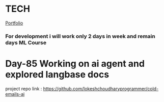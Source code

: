 # TECH
[Portfolio](https://www.lokeshdev.in/)
### For development i will work only 2 days in week and remain days ML Course
# Day-85 Working on ai agent  and explored langbase docs

project repo link : https://github.com/lokeshchoudharyprogrammer/cold-emails-ai
 
